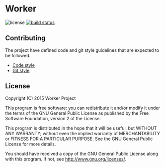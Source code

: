 # Worker
![license](https://img.shields.io/badge/license-GPLv2-blue.svg)
[![build status](http://gitlab-ci.raatiniemi.me/projects/6/status.png?ref=master)](http://gitlab-ci.raatiniemi.me/projects/6?ref=master)

## Contributing

The project have defined code and git style guidelines that are expected to be followed.

* [Code style](https://source.android.com/source/code-style.html)
* [Git style](https://github.com/agis-/git-style-guide)

## License

Copyright (C) 2015 Worker Project

This program is free software: you can redistribute it and/or modify
it under the terms of the GNU General Public License as published by
the Free Software Foundation, version 2 of the License.

This program is distributed in the hope that it will be useful,
but WITHOUT ANY WARRANTY; without even the implied warranty of
MERCHANTABILITY or FITNESS FOR A PARTICULAR PURPOSE.  See the
GNU General Public License for more details.

You should have received a copy of the GNU General Public License
along with this program.  If not, see <http://www.gnu.org/licenses/>.
